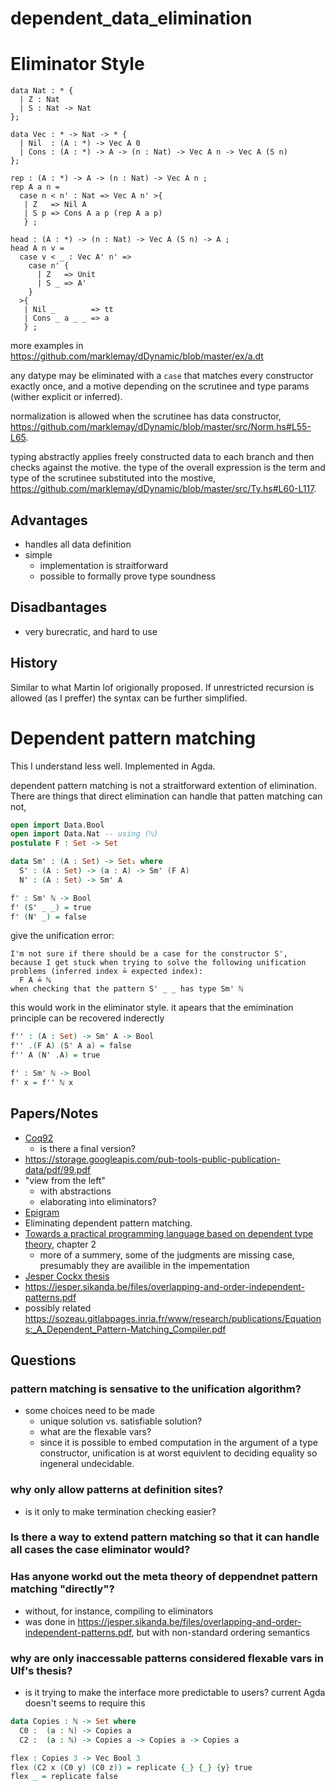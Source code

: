 # dependent_data_elimination

# Eliminator Style

```
data Nat : * {
  | Z : Nat
  | S : Nat -> Nat
};

data Vec : * -> Nat -> * {
  | Nil  : (A : *) -> Vec A 0
  | Cons : (A : *) -> A -> (n : Nat) -> Vec A n -> Vec A (S n)
};

rep : (A : *) -> A -> (n : Nat) -> Vec A n ;
rep A a n = 
  case n < n' : Nat => Vec A n' >{
   | Z   => Nil A
   | S p => Cons A a p (rep A a p)
   } ;

head : (A : *) -> (n : Nat) -> Vec A (S n) -> A ;
head A n v = 
  case v < _ : Vec A' n' => 
    case n' {
      | Z   => Unit
      | S _ => A'
    }
  >{
   | Nil _        => tt
   | Cons _ a _ _ => a
   } ;
```
more examples in https://github.com/marklemay/dDynamic/blob/master/ex/a.dt

any datype may be eliminated with a `case` that matches every constructor exactly once, and a motive depending on the scrutinee and type params (wither explicit or inferred).

normalization is allowed when the scrutinee has data constructor, https://github.com/marklemay/dDynamic/blob/master/src/Norm.hs#L55-L65.

typing abstractly applies freely constructed data to each branch and then checks against the motive. the type of the overall expression is the term and type of the scrutinee substituted into the mostive, https://github.com/marklemay/dDynamic/blob/master/src/Ty.hs#L60-L117.

## Advantages
* handles all data definition
* simple
  * implementation is straitforward
  * possible to formally prove type soundness
## Disadbantages
* very burecratic, and hard to use

## History
Similar to what Martin lof origionally proposed.  If unrestricted recursion is allowed (as I preffer) the syntax can be further simplified.


# Dependent pattern matching
This I understand less well. Implemented in Agda.

dependent pattern matching is not a straitforward extention of elimination.  There are things that direct elimination can handle that patten matching can not,
```agda
open import Data.Bool
open import Data.Nat -- using (ℕ)
postulate F : Set -> Set

data Sm' : (A : Set) -> Set₁ where
  S' : (A : Set) -> (a : A) -> Sm' (F A)
  N' : (A : Set) -> Sm' A

f' : Sm' ℕ -> Bool
f' (S' _ _) = true
f' (N' _) = false
```
give the unification error:
```
I'm not sure if there should be a case for the constructor S',
because I get stuck when trying to solve the following unification
problems (inferred index ≟ expected index):
  F A ≟ ℕ
when checking that the pattern S' _ _ has type Sm' ℕ
```
this would work in the eliminator style. it apears that the emimination principle can be recovered inderectly
```agda
f'' : (A : Set) -> Sm' A -> Bool
f'' .(F A) (S' A a) = false
f'' A (N' .A) = true

f' : Sm' ℕ -> Bool
f' x = f'' ℕ x
```

## Papers/Notes
* [Coq92](https://wonks.github.io/type-theory-reading-group/papers/proc92-coquand.pdf)
  * is there a final version?
* https://storage.googleapis.com/pub-tools-public-publication-data/pdf/99.pdf
* "view from the left"
  * with abstractions
  * elaborating into eliminators?
* [Epigram](http://www.e-pig.org/)
* Eliminating dependent pattern matching.
* [Towards a practical programming language based on dependent type theory](http://www.cse.chalmers.se/~ulfn/papers/thesis.pdf), chapter 2
  * more of a summery, some of the judgments are missing case, presumably they are availible in the impementation
* [Jesper Cockx thesis](https://jesper.sikanda.be/files/thesis-final-digital.pdf)
* https://jesper.sikanda.be/files/overlapping-and-order-independent-patterns.pdf
* possibly related https://sozeau.gitlabpages.inria.fr/www/research/publications/Equations:_A_Dependent_Pattern-Matching_Compiler.pdf

## Questions
### pattern matching is sensative to the unification algorithm?
* some choices need to be made
  * unique solution vs. satisfiable solution?
  * what are the flexable vars?
  * since it is possible to embed computation in the argument of a type constructor, unification is at worst equivlent to deciding equality so ingeneral undecidable.

### why only allow patterns at definition sites?
* is it only to make termination checking easier?


### Is there a way to extend pattern matching so that it can handle all cases the case eliminator would?

### Has anyone workd out the meta theory of deppendnet pattern matching "directly"?
* without, for instance, compiling to eliminators
* was done in https://jesper.sikanda.be/files/overlapping-and-order-independent-patterns.pdf, but with non-standard ordering semantics

### why are only **inaccessable patterns** considered **flexable vars** in Ulf's thesis?
* is it trying to make the interface more predictable to users?
current Agda doesn't seems to require this
```agda
data Copies : ℕ -> Set where
  C0 :  (a : ℕ) -> Copies a
  C2 :  (a : ℕ) -> Copies a -> Copies a -> Copies a

flex : Copies 3 -> Vec Bool 3
flex (C2 x (C0 y) (C0 z)) = replicate {_} {_} {y} true
flex _ = replicate false
```
